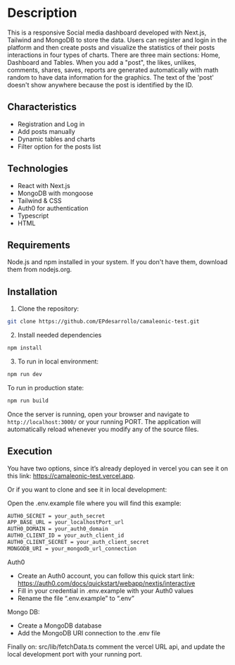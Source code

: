 # Description

This is a responsive Social media dashboard developed with Next.js, Tailwind and MongoDB to store the data.
Users can register and login in the platform and then create posts and visualize the statistics of their posts interactions in four types of charts.
There are three main sections: Home, Dashboard and Tables.
When you add a "post", the likes, unlikes, comments, shares, saves, reports are generated automatically with math random to have data information for the graphics. The text of the 'post' doesn't show anywhere because the post is identified by the ID.

## Characteristics

- Registration and Log in
- Add posts manually
- Dynamic tables and charts
- Filter option for the posts list

## Technologies

- React with Next.js
- MongoDB with mongoose
- Tailwind & CSS
- Auth0 for authentication
- Typescript
- HTML

## Requirements

Node.js and npm installed in your system. If you don't have them, download them from nodejs.org.

## Installation

1.  Clone the repository:

```bash
git clone https://github.com/EPdesarrollo/camaleonic-test.git
```

2. Install needed dependencies

```bash
npm install
```

3. To run in local environment:

```bash
npm run dev
```

To run in production state:

```bash
npm run build
```

Once the server is running, open your browser and navigate to `http://localhost:3000/` or your running PORT. The application will automatically reload whenever you modify any of the source files.

## Execution

You have two options, since it’s already deployed in vercel you can see it on this link: https://camaleonic-test.vercel.app.

Or if you want to clone and see it in local development:

Open the .env.example file where you will find this example:

```bash
AUTH0_SECRET = your_auth_secret
APP_BASE_URL = your_localhostPort_url
AUTH0_DOMAIN = your_auth0_domain
AUTH0_CLIENT_ID = your_auth_client_id
AUTH0_CLIENT_SECRET = your_auth_client_secret
MONGODB_URI = your_mongodb_url_connection

```

Auth0

- Create an Auth0 account, you can follow this quick start link: https://auth0.com/docs/quickstart/webapp/nextjs/interactive
- Fill in your credential in .env.example with your Auth0 values
- Rename the file “.env.example” to “.env”

Mongo DB:

- Create a MongoDB database
- Add the MongoDB URI connection to the .env file

Finally on: src/lib/fetchData.ts comment the vercel URL api, and update the local development port with your running port.
